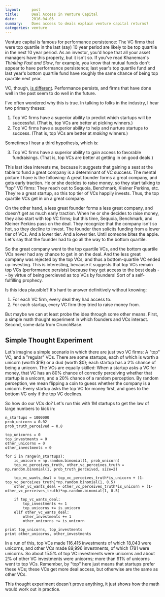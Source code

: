 ```yaml
---
layout:     post
title:      Deal Access in Venture Capital
date:       2016-04-03
summary:    Does access to deals explain venture capital returns?
categories: venture
---
```


Venture capital is famous for performance persistence: The VC firms that were top quartile in the last (say) 10 year period are likely to be top quartile in the next 10 year period. As an investor, you'd hope that all your asset managers have this property, but it isn't so. If you've read Khaneman's *Thinking Fast and Slow*, for example, you know that mutual funds don't appear to have performance persistence; last year's top quartile fund and last year's bottom quartile fund have
roughly the same chance of being top quartile next year.

VC, though, [is different](http://faculty.chicagobooth.edu/steven.kaplan/research/HJKS.pdf). Performance persists, and firms that have done well in the past seem to do well in the future.

I've often wondered why this is true. In talking to folks in the industry, I hear two primary theses:

1. Top VC firms have a superior ability to predict which startups will be successful. (That is, top VCs are better at picking winners.)
2. Top VC firms have a superior ability to help and nurture startups to success. (That is, top VCs are better at *making* winners.)

Sometimes I hear a third hypothesis, which is:

3. Top VC firms have a superior ability to gain access to favorable fundraisings. (That is, top VCs are better at getting in on good deals.)

This last idea interests me, because it suggests that gaining a seat at the table to fund a great company is a determinant of VC success. The mental picture I have is the following: A great founder forms a great company, and gets early traction. He or she decides to raise money, so they start talking to "top" VC firms: They reach out to Sequoia, Benchmark, Kleiner Perkins, etc. They're a great startup, so this top tier of VCs happily invests. Thus, the top quartile VCs get in on a great company.

On the other hand, a less great founder forms a less great company, and doesn't get as much early traction. When he or she decides to raise money, they also start with top VC firms; but this time, Sequoia, Benchmark, and Kleiner Perkins pass on the deal. They recognize that the company isn't so hot, so they decline to invest. The founder then solicits funding from a lower tier of VCs. And a lower tier. And a lower tier. Until someone bites the apple. Let's say that the founder had
to go all the way to the bottom quartile.

So the great company went to the top quartile VCs, and the bottom quartile VCs never had any chance to get in on the deal. And the less great company was rejected by the top VCs, and thus a bottom-quartile VC ended up investing. This is interesting, because it suggests that top VCs remain top VCs (performance persists) because they get access to the best deals -- by virtue of being percieved as top VCs by founders! Sort of a self-fulfilling prophecy.

Is this idea plausible? It's hard to answer definitively without knowing:

1. For each VC firm, every deal they had access to.
2. For each startup, every VC firm they tried to raise money from.

But maybe we can at least probe the idea through some other means. First, a simple math thought experiment in which founders and VCs interact. Second, some data from CrunchBase.

## Simple Thought Experiment

Let's imagine a simple scenario in which there are just two VC firms: A "top" VC, and a "regular" VCs. There are some startups, each of which is worth a unicorn (worth $1B) or a dud (worth $0); each startup has a 2% chance of being a unicorn. The VCs are equally skilled: When a startup asks a VC for money, that VC has an 80% chance of correctly perceiving whether that startup is a unicorn, and a 20% chance of a random perception. By random perception, we mean flipping a coin to guess whether the company is a unicorn. Every startup asks the top VC for money first, and goes to the bottom VC only if the top VC declines.

So how do our VCs do? Let's run this with 1M startups to get the law of large numbers to kick in:

```
n_startups = 1000000
prob_unicorn = 0.02
prob_truth_perceived = 0.8

top_unicorns = 0
top_investments = 0
other_unicorns = 0
other_investments = 0

for i in range(n_startups):
    is_unicorn = np.random.binomial(1, prob_unicorn)
    top_vc_perceives_truth, other_vc_perceives_truth = np.random.binomial(1, prob_truth_perceived, size=2)
    
    top_vc_wants_deal = top_vc_perceives_truth*is_unicorn + (1-top_vc_perceives_truth)*np.random.binomial(1, 0.5)
    other_vc_wants_deal = other_vc_perceives_truth*is_unicorn + (1-other_vc_perceives_truth)*np.random.binomial(1, 0.5)
    
    if top_vc_wants_deal:
        top_investments += 1
        top_unicorns += is_unicorn
    elif other_vc_wants_deal:
        other_investments += 1
        other_unicorns += is_unicorn
        
print top_unicorns, top_investments
print other_unicorns, other_investments
```

In a run of this, top VCs made 116,415 investments of which 18,043 were unicorns, and other VCs made 89,996 investments, of which 1781 were unicorns. So about 15.5% of top VC investments were unicorns and about 2% of other VC investments were unicorns; more than 91% of unicorns went to top VCs. Remember, by "top" here just means that startups prefer these VCs; these VCs get more deal access, but otherwise are the same as other VCs.

This thought experiment doesn't prove anything, it just shows how the math would work out in practice.
